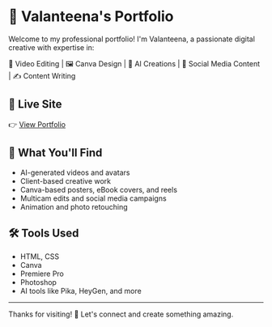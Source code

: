 # 💼 Valanteena's Portfolio

Welcome to my professional portfolio! I'm Valanteena, a passionate digital creative with expertise in:

🎥 Video Editing | 🖼️ Canva Design | 🤖 AI Creations | 📲 Social Media Content | ✍️ Content Writing

## 🔗 Live Site

👉 [View Portfolio](https://flourishing-stroopwafel-97b1ef.netlify.app)

## 📁 What You'll Find

- AI-generated videos and avatars
- Client-based creative work
- Canva-based posters, eBook covers, and reels
- Multicam edits and social media campaigns
- Animation and photo retouching

## 🛠️ Tools Used

- HTML, CSS
- Canva
- Premiere Pro
- Photoshop
- AI tools like Pika, HeyGen, and more

---

Thanks for visiting! 🙏 Let's connect and create something amazing.
